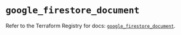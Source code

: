 # `google_firestore_document`

Refer to the Terraform Registry for docs: [`google_firestore_document`](https://registry.terraform.io/providers/hashicorp/google-beta/5.23.0/docs/resources/google_firestore_document).
